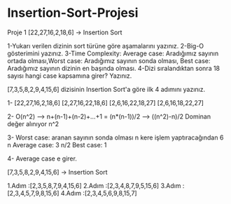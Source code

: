 # Insertion-Sort-Projesi
Proje 1
[22,27,16,2,18,6] -> Insertion Sort

1-Yukarı verilen dizinin sort türüne göre aşamalarını yazınız.
2-Big-O gösterimini yazınız.
3-Time Complexity: Average case: Aradığımız sayının ortada olması,Worst case: Aradığımız sayının sonda olması, Best case: Aradığımız sayının dizinin en başında olması.
4-Dizi sıralandıktan sonra 18 sayısı hangi case kapsamına girer? Yazınız.


[7,3,5,8,2,9,4,15,6] dizisinin Insertion Sort'a göre ilk 4 adımını yazınız.

1-
[22,27,16,2,18,6]
[2,27,16,22,18,6]
[2,6,16,22,18,27]
[2,6,16,18,22,27]

2- O(n^2) --> n+(n-1)+(n-2)+...+1 = (n*(n-1))/2 --> ((n^2)-n)/2 Dominan değer alınıyor n^2

3- Worst case: aranan sayının sonda olması n kere işlem yaptıracağından 6 n
  Average case: 3 n/2
  Best case: 1 
  
4- Average case e girer.

[7,3,5,8,2,9,4,15,6] -> Insertion Sort

1.Adım :[2,3,5,8,7,9,4,15,6]
2.Adım :[2,3,4,8,7,9,5,15,6]
3.Adım :[2,3,4,5,7,9,8,15,6]
4.Adım :[2,3,4,5,6,9,8,15,7]
